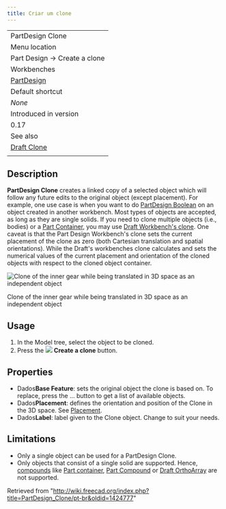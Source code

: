 ```yaml
---
title: Criar um clone
---
```

|  |
| --- |
| PartDesign Clone |
| Menu location |
| Part Design → Create a clone |
| Workbenches |
| [PartDesign](/PartDesign_Workbench "PartDesign Workbench") |
| Default shortcut |
| *None* |
| Introduced in version |
| 0.17 |
| See also |
| [Draft Clone](/Draft_Clone "Draft Clone") |
|  |

## Description

**PartDesign Clone** creates a linked copy of a selected object which will follow any future edits to the original object (except placement). For example, one use case is when you want to do [PartDesign Boolean](/PartDesign_Boolean "PartDesign Boolean") on an object created in another workbench. Most types of objects are accepted, as long as they are single solids. If you need to clone multiple objects (i.e., bodies) or a [Part Container](/Std_Part "Std Part"), you may use [Draft Workbench's clone](/Draft_Clone "Draft Clone"). One caveat is that the Part Design Workbench's clone sets the current placement of the clone as zero (both Cartesian translation and spatial orientations). While the Draft's workbenches clone calculates and sets the numerical values of the current placement and orientation of the cloned objects with respect to the cloned object container.

![Clone of the inner gear while being translated in 3D space as an independent object](/images/Clone.png)

Clone of the inner gear while being translated in 3D space as an independent object

## Usage

1. In the Model tree, select the object to be cloned.
2. Press the ![](/images/PartDesign_Clone.svg) **Create a clone** button.

## Properties

* Dados**Base Feature**: sets the original object the clone is based on. To replace, press the ... button to get a list of available objects.
* Dados**Placement**: defines the orientation and position of the Clone in the 3D space. See [Placement](/Placement "Placement").
* Dados**Label**: label given to the Clone object. Change to suit your needs.

## Limitations

* Only a single object can be used for a PartDesign Clone.
* Only objects that consist of a single solid are supported. Hence, [compounds](/Glossary#Compound "Glossary") like [Part container](/Std_Part "Std Part"), [Part Compound](/Part_Compound "Part Compound") or [Draft OrthoArray](/Draft_OrthoArray "Draft OrthoArray") are not supported.

Retrieved from "<http://wiki.freecad.org/index.php?title=PartDesign_Clone/pt-br&oldid=1424777>"